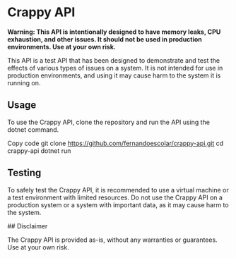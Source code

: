 # Crappy API

**Warning: This API is intentionally designed to have memory leaks, CPU exhaustion, and other issues. It should not be used in production environments. Use at your own risk.**

This API is a test API that has been designed to demonstrate and test the effects of various types of issues on a system. It is not intended for use in production environments, and using it may cause harm to the system it is running on.

## Usage

To use the Crappy API, clone the repository and run the API using the dotnet command.

Copy code
git clone https://github.com/fernandoescolar/crappy-api.git
cd crappy-api
dotnet run

## Testing
To safely test the Crappy API, it is recommended to use a virtual machine or a test environment with limited resources. Do not use the Crappy API on a production system or a system with important data, as it may cause harm to the system.

## Disclaimer

The Crappy API is provided as-is, without any warranties or guarantees. Use at your own risk.